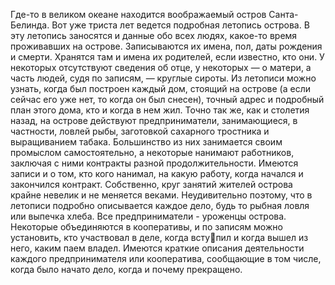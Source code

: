 Где-то в великом океане находится воображаемый остров Санта-Белинда. Вот уже триста лет ведется подробная летопись острова. В эту летопись заносятся и данные обо всех людях, какое-то время проживавших на острове. Записываются их имена, пол, даты рождения и смерти. Хранятся там и имена их родителей, если известно, кто они. У некоторых отсутствуют сведения об отце, у некоторых — о матери, а часть людей, судя по записям, — круглые сироты. Из летописи можно узнать, когда был построен каждый дом, стоящий на острове (а если сейчас его уже нет, то когда он был снесен), точный адрес и подробный план этого дома, кто и когда в нем жил. 
Точно так же, как и столетия назад, на острове действуют предприниматели, занимающиеся, в частности, ловлей рыбы, заготовкой сахарного тростника и выращиванием табака. Большинство из них занимается своим промыслом самостоятельно, а некоторые нанимают работников, заключая с ними контракты разной продолжительности. Имеются записи и о том, кто кого нанимал, на какую работу, когда начался и закончился контракт. 
Собственно, круг занятий жителей острова крайне невелик и не меняется веками. Неудивительно поэтому, что в летописи подробно описывается каждое дело, будь то рыбная ловля или выпечка хлеба. Все предприниматели - уроженцы острова. Некоторые объединяются в кооперативы, и по записям можно установить, кто участвовал в деле, когда вступил и когда вышел из него, каким паем владел. Имеются краткие описания деятельности каждого предпринимателя или кооператива, сообщающие в том числе, когда было начато дело, когда и почему прекращено. 
